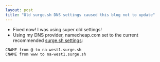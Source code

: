 ```yaml
---
layout: post
title: "Old surge.sh DNS settings caused this blog not to update"
---
```

* Fixed now! I was using super old settings!
* Using my DNS provider, namecheap.com set to the current recommended [surge.sh settings](https://surge.sh/help/adding-a-custom-domain):
```
CNAME from @ to na-west1.surge.sh
CNAME from www to na-west1.surge.sh
```